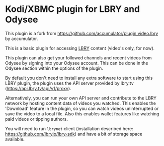 # Kodi/XBMC plugin for LBRY and Odysee

This plugin is a fork from https://github.com/accumulator/plugin.video.lbry by accumulator.

This is a basic plugin for accessing [LBRY](https://lbry.com) content (video's only, for now).

This plugin can also get your followed channels and recent videos from Odysee by signing into your Odysee account.
This can be done in the Odysee section within the options of the plugin.

By default you don't need to install any extra software to start using this LBRY plugin, the plugin uses the API server provided by lbry.tv (https://api.lbry.tv/api/v1/proxy).

Alternatively, you can run your own API server and contribute to the LBRY network by hosting content data of videos you watched. This enables the 'Download' feature in the plugin, so you can watch videos uninterrupted or save the video to a local file. Also this enables wallet features like watching paid videos or tipping authors.

You will need to run `lbrynet` client (installation described here: https://github.com/lbryio/lbry-sdk) and have a bit of storage space available.
